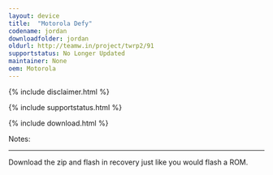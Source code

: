 ```yaml
---
layout: device
title:  "Motorola Defy"
codename: jordan
downloadfolder: jordan
oldurl: http://teamw.in/project/twrp2/91
supportstatus: No Longer Updated
maintainer: None
oem: Motorola
---
```


{% include disclaimer.html %}

{% include supportstatus.html %}

{% include download.html %}

<div class='page-heading'>Notes:</div>
<hr />
<p class="text">Download the zip and flash in recovery just like you would flash a ROM.</p>
